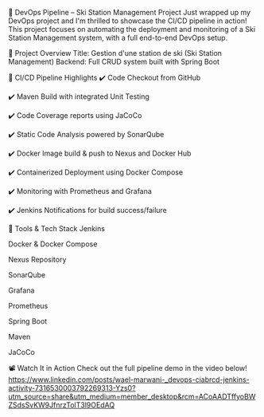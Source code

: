 🚀 DevOps Pipeline – Ski Station Management Project
Just wrapped up my DevOps project and I'm thrilled to showcase the CI/CD pipeline in action! This project focuses on automating the deployment and monitoring of a Ski Station Management system, with a full end-to-end DevOps setup.

🔧 Project Overview
Title: Gestion d'une station de ski (Ski Station Management)
Backend: Full CRUD system built with Spring Boot

🔁 CI/CD Pipeline Highlights
✔️ Code Checkout from GitHub

✔️ Maven Build with integrated Unit Testing

✔️ Code Coverage reports using JaCoCo

✔️ Static Code Analysis powered by SonarQube

✔️ Docker Image build & push to Nexus and Docker Hub

✔️ Containerized Deployment using Docker Compose

✔️ Monitoring with Prometheus and Grafana

✔️ Jenkins Notifications for build success/failure

🎯 Tools & Tech Stack
Jenkins

Docker & Docker Compose

Nexus Repository

SonarQube

Grafana

Prometheus

Spring Boot

Maven

JaCoCo

📽️ Watch It in Action
Check out the full pipeline demo in the video below! https://www.linkedin.com/posts/wael-marwani-_devops-ciabrcd-jenkins-activity-7316530003792269313-Yzs0?utm_source=share&utm_medium=member_desktop&rcm=ACoAADTffyoBWZSdsSvKW9JfnrzTolT3l9OEdAQ
